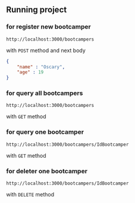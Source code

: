 ## Running project

### for register new bootcamper
    http://localhost:3000/bootcampers

with `POST` method and next body
```json
{
    "name" : "Oscary",
    "age" : 19
}
```

### for query all bootcampers
    http://localhost:3000/bootcampers
with `GET` method

### for query one bootcamper    
    http://localhost:3000/bootcampers/IdBootcamper
with `GET` method

### for deleter one bootcamper
    http://localhost:3000/bootcampers/IdBootcamper
with `DELETE` method
